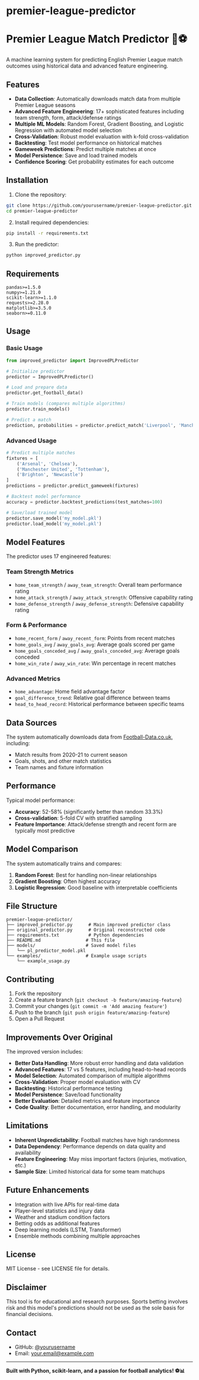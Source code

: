 # premier-league-predictor


# Premier League Match Predictor 🔮⚽

A machine learning system for predicting English Premier League match outcomes using historical data and advanced feature engineering.

## Features

- **Data Collection**: Automatically downloads match data from multiple Premier League seasons
- **Advanced Feature Engineering**: 17+ sophisticated features including team strength, form, attack/defense ratings
- **Multiple ML Models**: Random Forest, Gradient Boosting, and Logistic Regression with automated model selection
- **Cross-Validation**: Robust model evaluation with k-fold cross-validation
- **Backtesting**: Test model performance on historical matches
- **Gameweek Predictions**: Predict multiple matches at once
- **Model Persistence**: Save and load trained models
- **Confidence Scoring**: Get probability estimates for each outcome

## Installation

1. Clone the repository:
```bash
git clone https://github.com/yourusername/premier-league-predictor.git
cd premier-league-predictor
```

2. Install required dependencies:
```bash
pip install -r requirements.txt
```

3. Run the predictor:
```bash
python improved_predictor.py
```

## Requirements

```
pandas>=1.5.0
numpy>=1.21.0
scikit-learn>=1.1.0
requests>=2.28.0
matplotlib>=3.5.0
seaborn>=0.11.0
```

## Usage

### Basic Usage

```python
from improved_predictor import ImprovedPLPredictor

# Initialize predictor
predictor = ImprovedPLPredictor()

# Load and prepare data
predictor.get_football_data()

# Train models (compares multiple algorithms)
predictor.train_models()

# Predict a match
prediction, probabilities = predictor.predict_match('Liverpool', 'Manchester City')
```

### Advanced Usage

```python
# Predict multiple matches
fixtures = [
    ('Arsenal', 'Chelsea'),
    ('Manchester United', 'Tottenham'),
    ('Brighton', 'Newcastle')
]
predictions = predictor.predict_gameweek(fixtures)

# Backtest model performance
accuracy = predictor.backtest_predictions(test_matches=100)

# Save/load trained model
predictor.save_model('my_model.pkl')
predictor.load_model('my_model.pkl')
```

## Model Features

The predictor uses 17 engineered features:

### Team Strength Metrics
- `home_team_strength` / `away_team_strength`: Overall team performance rating
- `home_attack_strength` / `away_attack_strength`: Offensive capability rating
- `home_defense_strength` / `away_defense_strength`: Defensive capability rating

### Form & Performance
- `home_recent_form` / `away_recent_form`: Points from recent matches
- `home_goals_avg` / `away_goals_avg`: Average goals scored per game
- `home_goals_conceded_avg` / `away_goals_conceded_avg`: Average goals conceded
- `home_win_rate` / `away_win_rate`: Win percentage in recent matches

### Advanced Metrics
- `home_advantage`: Home field advantage factor
- `goal_difference_trend`: Relative goal difference between teams
- `head_to_head_record`: Historical performance between specific teams

## Data Sources

The system automatically downloads data from [Football-Data.co.uk](https://www.football-data.co.uk/), including:
- Match results from 2020-21 to current season
- Goals, shots, and other match statistics
- Team names and fixture information

## Performance

Typical model performance:
- **Accuracy**: 52-58% (significantly better than random 33.3%)
- **Cross-validation**: 5-fold CV with stratified sampling
- **Feature Importance**: Attack/defense strength and recent form are typically most predictive

## Model Comparison

The system automatically trains and compares:

1. **Random Forest**: Best for handling non-linear relationships
2. **Gradient Boosting**: Often highest accuracy
3. **Logistic Regression**: Good baseline with interpretable coefficients

## File Structure

```
premier-league-predictor/
├── improved_predictor.py      # Main improved predictor class
├── original_predictor.py      # Original reconstructed code
├── requirements.txt           # Python dependencies
├── README.md                 # This file
├── models/                   # Saved model files
│   └── pl_predictor_model.pkl
└── examples/                 # Example usage scripts
    └── example_usage.py
```

## Contributing

1. Fork the repository
2. Create a feature branch (`git checkout -b feature/amazing-feature`)
3. Commit your changes (`git commit -m 'Add amazing feature'`)
4. Push to the branch (`git push origin feature/amazing-feature`)
5. Open a Pull Request

## Improvements Over Original

The improved version includes:

- **Better Data Handling**: More robust error handling and data validation
- **Advanced Features**: 17 vs 5 features, including head-to-head records
- **Model Selection**: Automated comparison of multiple algorithms
- **Cross-Validation**: Proper model evaluation with CV
- **Backtesting**: Historical performance testing
- **Model Persistence**: Save/load functionality
- **Better Evaluation**: Detailed metrics and feature importance
- **Code Quality**: Better documentation, error handling, and modularity

## Limitations

- **Inherent Unpredictability**: Football matches have high randomness
- **Data Dependency**: Performance depends on data quality and availability
- **Feature Engineering**: May miss important factors (injuries, motivation, etc.)
- **Sample Size**: Limited historical data for some team matchups

## Future Enhancements

- Integration with live APIs for real-time data
- Player-level statistics and injury data
- Weather and stadium condition factors
- Betting odds as additional features
- Deep learning models (LSTM, Transformer)
- Ensemble methods combining multiple approaches

## License

MIT License - see LICENSE file for details.

## Disclaimer

This tool is for educational and research purposes. Sports betting involves risk and this model's predictions should not be used as the sole basis for financial decisions.

## Contact

- GitHub: [@yourusername](https://github.com/yourusername)
- Email: your.email@example.com

---

**Built with Python, scikit-learn, and a passion for football analytics! ⚽📊**
